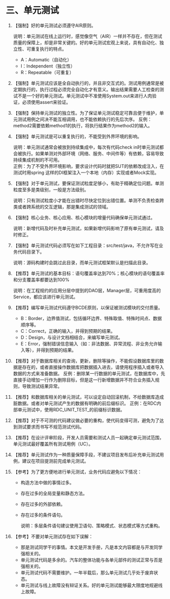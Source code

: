 # 三、单元测试

1. 【强制】好的单元测试必须遵守AIR原则。 

  
   说明：单元测试在线上运行时，感觉像空气（AIR）一样并不存在，但在测试质量的保障上，却是非常关键的。好的单元测试宏观上来说，具有自动化、独立性、可重复执行的特点。 

   * A：Automatic（自动化） 
   * I：Independent（独立性） 
   * R：Repeatable（可重复） 

2. 【强制】单元测试应该是全自动执行的，并且非交互式的。测试用例通常是被定期执行的，执行过程必须完全自动化才有意义。输出结果需要人工检查的测试不是一个好的单元测试。单元测试中不准使用System.out来进行人肉验证，必须使用assert来验证。 
3. 【强制】保持单元测试的独立性。为了保证单元测试稳定可靠且便于维护，单元测试用例之间决不能互相调用，也不能依赖执行的先后次序。  反例：method2需要依赖method1的执行，将执行结果作为method2的输入。 
4. 【强制】单元测试是可以重复执行的，不能受到外界环境的影响。 

  
   说明：单元测试通常会被放到持续集成中，每次有代码check in时单元测试都会被执行。如果单测对外部环境（网络、服务、中间件等）有依赖，容易导致持续集成机制的不可用。   
   正例：为了不受外界环境影响，要求设计代码时就把SUT的依赖改成注入，在测试时用spring 这样的DI框架注入一个本地（内存）实现或者Mock实现。 

5. 【强制】对于单元测试，要保证测试粒度足够小，有助于精确定位问题。单测粒度至多是类级别，一般是方法级别。 

  
   说明：只有测试粒度小才能在出错时尽快定位到出错位置。单测不负责检查跨类或者跨系统的交互逻辑，那是集成测试的领域。 

6. 【强制】核心业务、核心应用、核心模块的增量代码确保单元测试通过。 

  
   说明：新增代码及时补充单元测试，如果新增代码影响了原有单元测试，请及时修正。 

7. 【强制】单元测试代码必须写在如下工程目录：src/test/java，不允许写在业务代码目录下。 

  
   说明：源码构建时会跳过此目录，而单元测试框架默认是扫描此目录。 

8. 【推荐】单元测试的基本目标：语句覆盖率达到70%；核心模块的语句覆盖率和分支覆盖率都要达到100% 

  
   说明：在工程规约的应用分层中提到的DAO层，Manager层，可重用度高的Service，都应该进行单元测试。   

9. 【推荐】编写单元测试代码遵守BCDE原则，以保证被测试模块的交付质量。 
   * B：Border，边界值测试，包括循环边界、特殊取值、特殊时间点、数据顺序等。 
   * C：Correct，正确的输入，并得到预期的结果。 
   * D：Design，与设计文档相结合，来编写单元测试。 
   * E：Error，强制错误信息输入（如：非法数据、异常流程、非业务允许输入等），并得到预期的结果。 
10. 【推荐】对于数据库相关的查询，更新，删除等操作，不能假设数据库里的数据是存在的，或者直接操作数据库把数据插入进去，请使用程序插入或者导入数据的方式来准备数据。  反例：删除某一行数据的单元测试，在数据库中，先直接手动增加一行作为删除目标，但是这一行新增数据并不符合业务插入规则，导致测试结果异常。 
11. 【推荐】和数据库相关的单元测试，可以设定自动回滚机制，不给数据库造成脏数据。或者对单元测试产生的数据有明确的前后缀标识。  正例：在RDC内部单元测试中，使用RDC_UNIT\_TEST_的前缀标识数据。 
12. 【推荐】对于不可测的代码建议做必要的重构，使代码变得可测，避免为了达到测试要求而书写不规范测试代码。 
13. 【推荐】在设计评审阶段，开发人员需要和测试人员一起确定单元测试范围，单元测试最好覆盖所有测试用例（UC）。 
14. 【推荐】单元测试作为一种质量保障手段，不建议项目发布后补充单元测试用例，建议在项目提测前完成单元测试。 
15. 【参考】为了更方便地进行单元测试，业务代码应避免以下情况：
    * 构造方法中做的事情过多。 
    * 存在过多的全局变量和静态方法。 
    * 存在过多的外部依赖。 
    * 存在过多的条件语句。 

  
      说明：多层条件语句建议使用卫语句、策略模式、状态模式等方式重构。 
16. 【参考】不要对单元测试存在如下误解： 
    * 那是测试同学干的事情。本文是开发手册，凡是本文内容都是与开发同学强相关的。
    * 单元测试代码是多余的。汽车的整体功能与各单元部件的测试正常与否是强相关的。 
    * 单元测试代码不需要维护。一年半载后，那么单元测试几乎处于废弃状态。 
    * 单元测试与线上故障没有辩证关系。好的单元测试能够最大限度地规避线上故障。 

